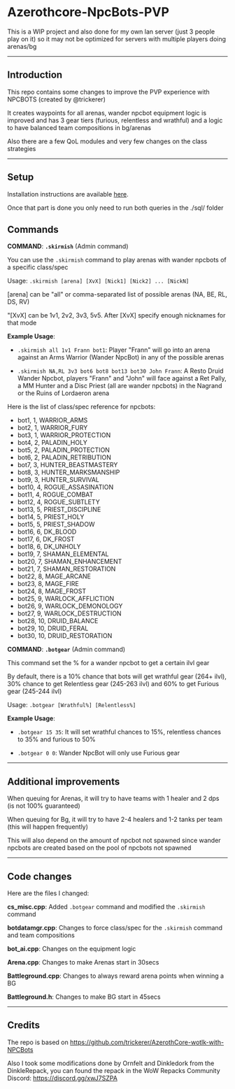 # Azerothcore-NpcBots-PVP
This is a WIP project and also done for my own lan server (just 3 people play on it) so it may not be optimized for servers with multiple players doing arenas/bg


---------------------------------------
## Introduction
This repo contains some changes to improve the PVP experience with NPCBOTS (created by @trickerer)

It creates waypoints for all arenas, wander npcbot equipment logic is improved and has 3 gear tiers (furious, relentless and wrathful) and a logic to have balanced team compositions in bg/arenas

Also there are a few QoL modules and very few changes on the class strategies


---------------------------------------
## Setup
Installation instructions are available [here](http://www.azerothcore.org/wiki/Installation).

Once that part is done you only need to run both queries in the ./sql/ folder


## Commands

**COMMAND**: **`.skirmish`** (Admin command)

You can use the `.skirmish` command to play arenas with wander npcbots of a specific class/spec

Usage: `.skirmish [arena] [XvX] [Nick1] [Nick2] ... [NickN]`

[arena] can be "all" or comma-separated list of possible arenas (NA, BE, RL, DS, RV)

"[XvX] can be 1v1, 2v2, 3v3, 5v5. After [XvX] specify enough nicknames for that mode

**Example Usage**:

- `.skirmish all 1v1 Frann bot1`: 
Player "Frann" will go into an arena against an Arms Warrior (Wander NpcBot) in any of the possible arenas
        
- `.skirmish NA,RL 3v3 bot6 bot8 bot13 bot30 John Frann`: 
A Resto Druid Wander Npcbot, players "Frann" and "John" will face against a Ret Pally, a MM Hunter and a Disc Priest (all are wander npcbots) in the Nagrand or the Ruins of Lordaeron arena

Here is the list of class/spec reference for npcbots:
- bot1, 1, WARRIOR_ARMS
- bot2, 1, WARRIOR_FURY
- bot3, 1, WARRIOR_PROTECTION
- bot4, 2, PALADIN_HOLY
- bot5, 2, PALADIN_PROTECTION
- bot6, 2, PALADIN_RETRIBUTION
- bot7, 3, HUNTER_BEASTMASTERY
- bot8, 3, HUNTER_MARKSMANSHIP
- bot9, 3, HUNTER_SURVIVAL
- bot10, 4, ROGUE_ASSASINATION
- bot11, 4, ROGUE_COMBAT
- bot12, 4, ROGUE_SUBTLETY
- bot13, 5, PRIEST_DISCIPLINE
- bot14, 5, PRIEST_HOLY
- bot15, 5, PRIEST_SHADOW
- bot16, 6, DK_BLOOD
- bot17, 6, DK_FROST
- bot18, 6, DK_UNHOLY
- bot19, 7, SHAMAN_ELEMENTAL
- bot20, 7, SHAMAN_ENHANCEMENT
- bot21, 7, SHAMAN_RESTORATION
- bot22, 8, MAGE_ARCANE
- bot23, 8, MAGE_FIRE
- bot24, 8, MAGE_FROST
- bot25, 9, WARLOCK_AFFLICTION
- bot26, 9, WARLOCK_DEMONOLOGY
- bot27, 9, WARLOCK_DESTRUCTION
- bot28, 10, DRUID_BALANCE
- bot29, 10, DRUID_FERAL
- bot30, 10, DRUID_RESTORATION


**COMMAND**: **`.botgear`** (Admin command)

This command set the % for a wander npcbot to get a certain ilvl gear
    
By default, there is a 10% chance that bots will get wrathful gear (264+ ilvl),  30% chance to get Relentless gear (245-263 ilvl) and 60% to get Furious gear (245-244 ilvl)
    
Usage: `.botgear [Wrathful%] [Relentless%]`

**Example Usage**:

- `.botgear 15 35`: 
 It will set wrathful chances to 15%, relentless chances to 35% and furious to 50%

- `.botgear 0 0`:
 Wander NpcBot will only use Furious gear

        
---------------------------------------
## Additional improvements
When queuing for Arenas, it will try to have teams with 1 healer and 2 dps (is not 100% guaranteed)

When queuing for Bg, it will try to have 2-4 healers and 1-2 tanks per team (this will happen frequently)

This will also depend on the amount of npcbot not spawned since wander npcbots are created based on the pool of npcbots not spawned



---------------------------------------
## Code changes
Here are the files I changed:

**cs_misc.cpp**: Added `.botgear` command and modified the `.skirmish` command

**botdatamgr.cpp**: Changes to force class/spec for the `.skirmish` command and team compositions

**bot_ai.cpp**: Changes on the equipment logic

**Arena.cpp**: Changes to make Arenas start in 30secs

**Battleground.cpp**: Changes to always reward arena points when winning a BG

**Battleground.h**: Changes to make BG start in 45secs



---------------------------------------
## Credits
The repo is based on https://github.com/trickerer/AzerothCore-wotlk-with-NPCBots

Also I took some modifications done by Ornfelt and Dinkledork from the DinkleRepack, you can found the repack in the WoW Repacks Community Discord: https://discord.gg/xwJ7SZPA

    
    
